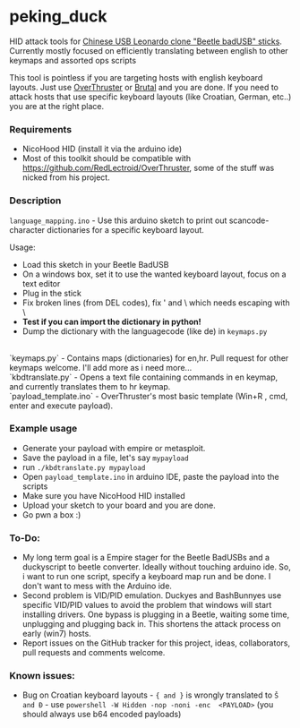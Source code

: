 # peking_duck
HID attack tools for [Chinese USB Leonardo clone "Beetle badUSB" sticks](http://www.ebay.com/sch/i.html?_nkw=beetle+badusb).
Currently mostly focused on efficiently translating between english to other keymaps and assorted ops scripts

This tool is pointless if you are targeting hosts with english keyboard layouts. Just use [OverThruster](https://github.com/RedLectroid/OverThruster) or [Brutal](https://github.com/Screetsec/Brutal) and you are done. If you need to attack hosts that use specific keyboard layouts (like Croatian, German, etc..) you are at the right place.

### Requirements
* NicoHood HID (install it via the arduino ide)
* Most of this toolkit should be compatible with https://github.com/RedLectroid/OverThruster, some of the stuff was nicked from his project.

### Description

`language_mapping.ino` - Use this arduino sketch to print out scancode-character dictionaries for a specific keyboard layout.

Usage:
* Load this sketch in your Beetle BadUSB
* On a windows box, set it to use the wanted keyboard layout, focus on a text editor
* Plug in the stick
* Fix broken lines (from DEL codes), fix ' and \ which needs escaping with \
* **Test if you can import the dictionary in python!**
* Dump the dictionary with the languagecode (like de) in `keymaps.py`


<br>
`keymaps.py` - Contains maps (dictionaries) for en,hr. Pull request for other keymaps welcome. I'll add more as i need more...

<br>
`kbdtranslate.py` - Opens a text file containing commands in en keymap, and currently translates them to hr keymap.

<br>
`payload_template.ino` - OverThruster's most basic template (Win+R , cmd, enter and execute payload).

### Example usage
* Generate your payload with empire or metasploit.
* Save the payload in a file, let's say `mypayload`
* run `./kbdtranslate.py mypayload`
* Open `payload_template.ino` in arduino IDE, paste the payload into the scripts
* Make sure you have NicoHood HID installed
* Upload your sketch to your board and you are done.
* Go pwn a box :)


### To-Do:
* My long term goal is a Empire stager for the Beetle BadUSBs and a duckyscript to beetle converter. Ideally without touching arduino ide. So, i want to run one script, specify a keyboard map run and be done. I don't want to mess with the Arduino ide.
* Second problem is VID/PID emulation. Duckyes and BashBunnyes use specific VID/PID values to avoid the problem that windows will start installing drivers. One bypass is plugging in a Beetle, waiting some time, unplugging and plugging back in. This shortens the attack process on early (win7) hosts.
* Report issues on the GitHub tracker for this project, ideas, collaborators, pull requests and comments welcome.

### Known issues:
* Bug on Croatian keyboard layouts - `{ and }` is wrongly translated to `Š and Đ` - use `powershell -W Hidden -nop -noni -enc  <PAYLOAD>` (you should always use b64 encoded payloads)
